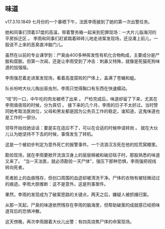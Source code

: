 ## 味道
v17.3.10.1849
七月份的一个暴晒下午，法医李雨接到了她的第一次出警任务。

她和同事们顶着37度的高温，带着警务箱一起来到犯罪现场：一大片儿临海河的平房拆迁区
。
李雨和同事们赶紧踏着碎砖儿地走进案发现场，还没凑上前儿，一股说不上来的恶臭直冲脑门儿。

虽然在以前的专业课学到：尸臭由400多种挥发性有机化合物构成，主要成分是尸胺和腐胺。但第一次闻，还是让李雨受到了冲击：刺鼻又特殊，就像是死猫死狗味道的加强版。

李雨强忍着走进案发现场，看着高度腐败的尸体上，盖满了苍蝇和蛆。

队长吩咐大伙儿掏出驱虫剂，李雨只觉得胸口有东西在快速蠕动。

“哇”的一口，中午吃的肉龙被喷了出来
。
尸检完成后，味道却留了下来，尤其在李雨值夜班的时候，分为真切
。
接下来的几个月，李雨的日子不太好过。当时赞同她考取法医岗位，父母和男友都是因为公务员工作的稳定。谁知道，这鬼味道也是工作的一部分。

领导开始找她谈话：要是实在适应不了，可以在合适的时候申请转岗
。
就在大伙儿认为她坚持不下去的时候，事情发生了转机。

这是一个被初步判定为意外死亡的报警事件。一个流浪汉冻死在他的拾荒窝棚里。

勘验现场，就在李雨要掀开流浪汉身上的层层棉被和破旧毯子时，那股熟悉的味道又来了。 “当一天法医，就必须勘验一天尸体”，强压下那种恐惧，李雨强把视线转向死者。

死者脸上的血痕残存，但创口周围的血迹却被清洗干净。尸体的衣物有被轻微动过的痕迹。李雨大胆推断：这不是意外，这是刑事案件。

果然，李雨的发现成为了破案思路的关键点，两天之后，嫌疑人被抓捕归案。

从那一天起，尸臭的味道依然残存在李雨的脑海里，但帮助破案的成就感已经把味道背后的恐惧冲散。

这天傍晚，再次李雨跟着大伙儿出警：有四具烧焦尸体的命案现场。







